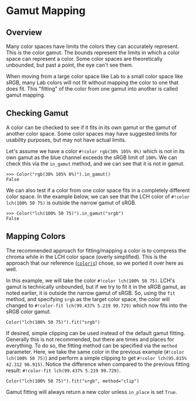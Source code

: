 # Gamut Mapping

## Overview

Many color spaces have limits the colors they can accurately represent. This is the color gamut. The bounds represent
the limits in which a color space can represent a color. Some color spaces are theoretically unbounded, but past a
point, the eye can't see them.

When moving from a large color space like Lab to a small color space like sRGB, many Lab colors will not fit without
mapping the color to one that does fit. This "fitting" of the color from one gamut into another is called gamut mapping.

## Checking Gamut

A color can be checked to see if it fits in its own gamut or the gamut of another color space. Some color spaces may
have suggested limits for usability purposes, but may not have actual limits.

Let's assume we have a color `#!color rgb(30% 105% 0%)` which is not in its own gamut as the blue channel exceeds the
sRGB limit of `100%`. We can check this via the `in_gamut` method, and we can see that it is not in gamut.

```pycon3
>>> Color("rgb(30% 105% 0%)").in_gamut()
False
```

We can also test if a color from one color space fits in a completely different color space. In the example below, we
can see that the LCH color of `#!color lch(100% 50 75)` is outside the narrow gamut of sRGB.

```pycon3
>>> Color("lch(100% 50 75)").in_gamut("srgb")
False
```

## Mapping Colors

The recommended approach for fitting/mapping a color is to compress the chroma while in the LCH color space (overly
simplified). This is the approach that our reference ([`colorjs`](https://colorjs.io/)) chose, so we ported it over here
as well.

In this example, we will take the color `#!color lch(100% 50 75)`. LCH's gamut is technically unbounded, but if we try
to fit it in the sRGB gamut, as noted earlier, it is outside the narrow gamut of sRGB. So, using the `fit` method, and
specifying `srgb` as the target color space, the color will changed to `#!color-fit lch(99.437% 5.219 99.729)` which now
fits into the sRGB color gamut.

```color
Color("lch(100% 50 75)").fit("srgb")
```

If desired, simple clipping can be used instead of the default gamut fitting. Generally this is not recommended, but
there are times and places for everything. To do so, the fitting method can be specified via the `method` parameter.
Here, we take the same color in the previous example (`#!color lch(100% 50 75)`) and perform a simple clipping to get
`#!color lch(95.815% 42.312 96.915)`. Notice the difference when compared to the previous fitting result:
`#!color-fit lch(99.437% 5.219 99.729)`.

```color
Color("lch(100% 50 75)").fit("srgb", method="clip")
```

Gamut fitting will always return a new color unless `in_place` is set `True`.
